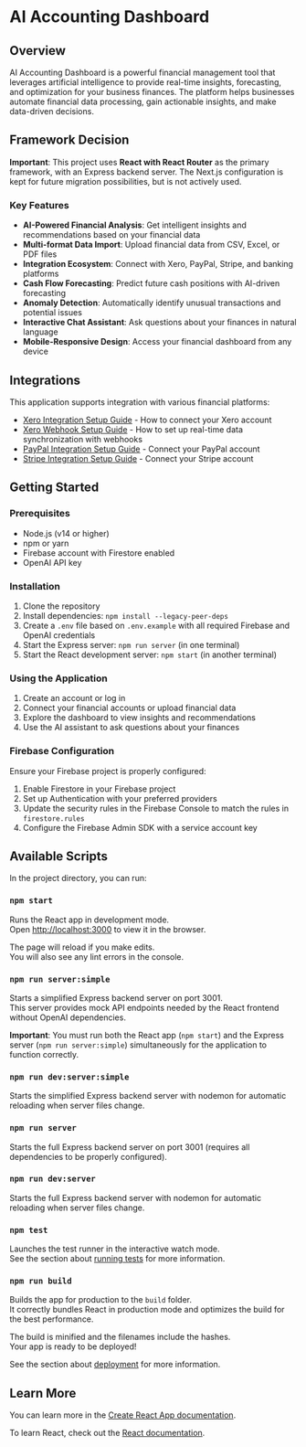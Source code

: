 # AI Accounting Dashboard

## Overview

AI Accounting Dashboard is a powerful financial management tool that leverages artificial intelligence to provide real-time insights, forecasting, and optimization for your business finances. The platform helps businesses automate financial data processing, gain actionable insights, and make data-driven decisions.

## Framework Decision

**Important**: This project uses **React with React Router** as the primary framework, with an Express backend server. The Next.js configuration is kept for future migration possibilities, but is not actively used.

### Key Features

- **AI-Powered Financial Analysis**: Get intelligent insights and recommendations based on your financial data
- **Multi-format Data Import**: Upload financial data from CSV, Excel, or PDF files
- **Integration Ecosystem**: Connect with Xero, PayPal, Stripe, and banking platforms
- **Cash Flow Forecasting**: Predict future cash positions with AI-driven forecasting
- **Anomaly Detection**: Automatically identify unusual transactions and potential issues
- **Interactive Chat Assistant**: Ask questions about your finances in natural language
- **Mobile-Responsive Design**: Access your financial dashboard from any device

## Integrations

This application supports integration with various financial platforms:

- [Xero Integration Setup Guide](XERO_INTEGRATION_SETUP.md) - How to connect your Xero account
- [Xero Webhook Setup Guide](XERO_WEBHOOK_SETUP.md) - How to set up real-time data synchronization with webhooks
- [PayPal Integration Setup Guide](PAYPAL_INTEGRATION_SETUP.md) - Connect your PayPal account
- [Stripe Integration Setup Guide](STRIPE_INTEGRATION_SETUP.md) - Connect your Stripe account

## Getting Started

### Prerequisites

- Node.js (v14 or higher)
- npm or yarn
- Firebase account with Firestore enabled
- OpenAI API key

### Installation

1. Clone the repository
2. Install dependencies: `npm install --legacy-peer-deps`
3. Create a `.env` file based on `.env.example` with all required Firebase and OpenAI credentials
4. Start the Express server: `npm run server` (in one terminal)
5. Start the React development server: `npm start` (in another terminal)

### Using the Application

1. Create an account or log in
2. Connect your financial accounts or upload financial data
3. Explore the dashboard to view insights and recommendations
4. Use the AI assistant to ask questions about your finances

### Firebase Configuration

Ensure your Firebase project is properly configured:

1. Enable Firestore in your Firebase project
2. Set up Authentication with your preferred providers
3. Update the security rules in the Firebase Console to match the rules in `firestore.rules`
4. Configure the Firebase Admin SDK with a service account key

## Available Scripts

In the project directory, you can run:

### `npm start`

Runs the React app in development mode.\
Open [http://localhost:3000](http://localhost:3000) to view it in the browser.

The page will reload if you make edits.\
You will also see any lint errors in the console.

### `npm run server:simple`

Starts a simplified Express backend server on port 3001.\
This server provides mock API endpoints needed by the React frontend without OpenAI dependencies.

**Important**: You must run both the React app (`npm start`) and the Express server (`npm run server:simple`) simultaneously for the application to function correctly.

### `npm run dev:server:simple`

Starts the simplified Express backend server with nodemon for automatic reloading when server files change.

### `npm run server`

Starts the full Express backend server on port 3001 (requires all dependencies to be properly configured).

### `npm run dev:server`

Starts the full Express backend server with nodemon for automatic reloading when server files change.

### `npm test`

Launches the test runner in the interactive watch mode.\
See the section about [running tests](https://facebook.github.io/create-react-app/docs/running-tests) for more information.

### `npm run build`

Builds the app for production to the `build` folder.\
It correctly bundles React in production mode and optimizes the build for the best performance.

The build is minified and the filenames include the hashes.\
Your app is ready to be deployed!

See the section about [deployment](https://facebook.github.io/create-react-app/docs/deployment) for more information.

## Learn More

You can learn more in the [Create React App documentation](https://facebook.github.io/create-react-app/docs/getting-started).

To learn React, check out the [React documentation](https://reactjs.org/).
